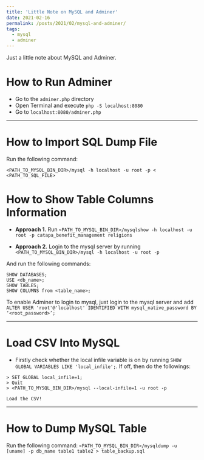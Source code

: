```yaml
---
title: 'Little Note on MySQL and Adminer'
date: 2021-02-16
permalink: /posts/2021/02/mysql-and-adminer/
tags:
  - mysql
  - adminer
---
```


Just a little note about MySQL and Adminer.

# How to Run Adminer

- Go to the `adminer.php` directory
- Open Terminal and execute `php -S localhost:8080`
- Go to `localhost:8080/adminer.php`

---

# How to Import SQL Dump File

Run the following command:

```
<PATH_TO_MYSQL_BIN_DIR>/mysql -h localhost -u root -p < <PATH_TO_SQL_FILE>
```

# How to Show Table Columns Information

- <b>Approach 1.</b> Run `<PATH_TO_MYSQL_BIN_DIR>/mysqlshow -h localhost -u root -p catapa_benefit_management religions`

- <b>Approach 2.</b> Login to the mysql server by running `<PATH_TO_MYSQL_BIN_DIR>/mysql -h localhost -u root -p`

And run the following commands:

```
SHOW DATABASES;
USE <db_name>;
SHOW TABLES;
SHOW COLUMNS from <table_name>;
```

To enable Adminer to login to mysql, just login to the mysql server and add `ALTER USER 'root'@'localhost' IDENTIFIED WITH mysql_native_password BY ‘<root_password>’;`

---

# Load CSV Into MySQL

- Firstly check whether the local infile variable is on by running `SHOW GLOBAL VARIABLES LIKE 'local_infile';`. If off, then do the followings:

```
> SET GLOBAL local_infile=1;
> Quit
> <PATH_TO_MYSQL_BIN_DIR>/mysql --local-infile=1 -u root -p

Load the CSV!
```

---

# How to Dump MySQL Table

Run the following command: `<PATH_TO_MYSQL_BIN_DIR>/mysqldump -u [uname] -p db_name table1 table2 > table_backup.sql`
